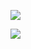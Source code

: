 ![](https://youpaiyun.zongqilive.cn/image/006tNc79ly1g20x2sl3f5j31420n276e.jpg)

![](https://youpaiyun.zongqilive.cn/image/006tNc79ly1g3zpomg3wej31ao0okadg.jpg)

